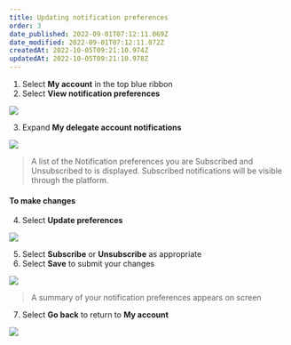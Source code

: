 ```yaml
---
title: Updating notification preferences
order: 3
date_published: 2022-09-01T07:12:11.069Z
date_modified: 2022-09-01T07:12:11.072Z
createdAt: 2022-10-05T09:21:10.974Z
updatedAt: 2022-10-05T09:21:10.978Z
---
```

1. Select **My account** in the top blue ribbon​
2. Select **View notification preferences​**

![](/img/le-1-19-Managing.jpg)

3. ​Expand **My delegate account notifications**

![](/img/le-01-notification.png)

> A list of the Notification preferences you are Subscribed and Unsubscribed to is displayed. Subscribed notifications will be visible through the platform. ​

#### To make changes​

4. ​Select **Update preferences​**

![](/img/le-01-notification2.png)

5. Select **Subscribe** or **Unsubscribe** as appropriate​
6. Select **Save** to submit your changes​

![](/img/le-01-notification3.png)

> A summary of your notification preferences appears on screen​

7. Select **Go back** to return to **My account**

![](/img/ad-1-23-Managing.png)